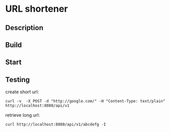 # URL shortener

## Description

## Build

## Start

## Testing

create short url:
```
curl -v  -X POST -d "http://google.com/" -H "Content-Type: text/plain" http://localhost:8080/api/v1
```

retrieve long url:
```
curl http://localhost:8080/api/v1/abcdefg -I
```

